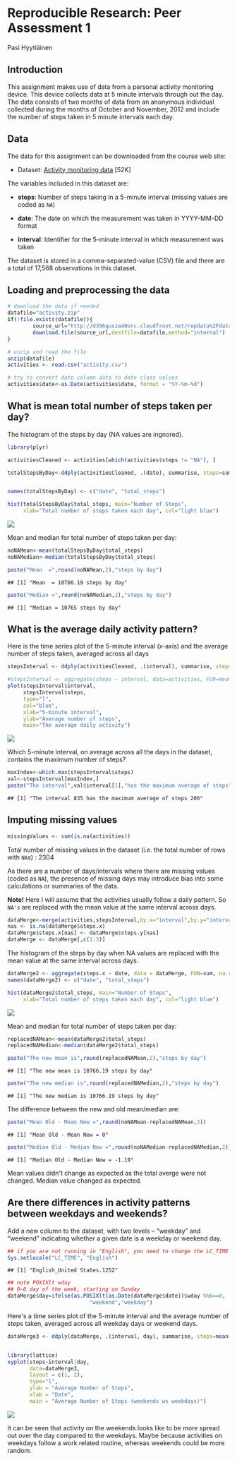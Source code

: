 # Reproducible Research: Peer Assessment 1
Pasi Hyytiäinen  


## Introduction

This assignment makes use of data from a personal activity monitoring
device. This device collects data at 5 minute intervals through out the
day. The data consists of two months of data from an anonymous
individual collected during the months of October and November, 2012
and include the number of steps taken in 5 minute intervals each day.

     
## Data
The data for this assignment can be downloaded from the course web
site:

* Dataset: [Activity monitoring data](https://d396qusza40orc.cloudfront.net/repdata%2Fdata%2Factivity.zip) [52K]

The variables included in this dataset are:

* **steps**: Number of steps taking in a 5-minute interval (missing
    values are coded as `NA`)

* **date**: The date on which the measurement was taken in YYYY-MM-DD
    format

* **interval**: Identifier for the 5-minute interval in which
    measurement was taken



The dataset is stored in a comma-separated-value (CSV) file and there
are a total of 17,568 observations in this
dataset.

     
## Loading and preprocessing the data
  

```r
# download the data if needed
datafile="activity.zip"
if(!file.exists(datafile)){
        source_url="http://d396qusza40orc.cloudfront.net/repdata%2Fdata%2Factivity.zip"
        download.file(source_url,destfile=datafile,method="internal")        
}

# unzip and read the file
unzip(datafile)
activities <- read.csv("activity.csv")

# try to convert date column data to date class values
activities$date<-as.Date(activities$date, format = "%Y-%m-%d")
```

     
## What is mean total number of steps taken per day?

The histogram of the steps by day (NA values are ingnored).

```r
library(plyr)

activitiesCleaned <- activities[which(activities$steps != "NA"), ]

totalStepsByDay<-ddply(activitiesCleaned, .(date), summarise, steps=sum(steps))


names(totalStepsByDay) <- c("date", "total_steps")

hist(totalStepsByDay$total_steps, main="Number of Steps", 
     xlab="Total number of steps taken each day", col="light blue")
```

![](PA1_template_files/figure-html/unnamed-chunk-2-1.png) 

Mean and median for total number of steps taken per day:

```r
noNAMean<-mean(totalStepsByDay$total_steps)
noNAMedian<-median(totalStepsByDay$total_steps)

paste("Mean  =",round(noNAMean,2),"steps by day")
```

```
## [1] "Mean  = 10766.19 steps by day"
```

```r
paste("Median =",round(noNAMedian,2),"steps by day")
```

```
## [1] "Median = 10765 steps by day"
```


     
## What is the average daily activity pattern?

Here is the time series plot of the 5-minute interval (x-axis) and the average number of steps taken, averaged across all days

```r
stepsInterval <- ddply(activitiesCleaned, .(interval), summarise, steps=mean(steps))

#stepsInterval <- aggregate(steps ~ interval, data=activities, FUN=mean)
plot(stepsInterval$interval,
     stepsInterval$steps, 
     type="l",
     col="blue",
     xlab="5-minute interval", 
     ylab="Average number of steps",
     main="The average daily activity")
```

![](PA1_template_files/figure-html/unnamed-chunk-4-1.png) 

Which 5-minute interval, on average across all the days in the dataset, contains the maximum number of steps?

```r
maxIndex<-which.max(stepsInterval$steps)
val<-stepsInterval[maxIndex,]
paste("The interval",val$interval[1],"has the maximum average of steps",round(val$steps[1],0))
```

```
## [1] "The interval 835 has the maximum average of steps 206"
```

     
## Imputing missing values



```r
missingValues <- sum(is.na(activities))
```

Total number of missing values in the dataset (i.e. the total number of rows with `NA`s) : 2304

As there are a number of days/intervals where there are missing values (coded as `NA`), the presence of missing days may introduce bias into some calculations or summaries of the data.

**Note!** Here I will assume that the activities usually follow a daily pattern.
So `NA's` are replaced with the mean value at the same interval across days.


```r
dataMerge<-merge(activities,stepsInterval,by.x="interval",by.y="interval")
nas <- is.na(dataMerge$steps.x)
dataMerge$steps.x[nas] <- dataMerge$steps.y[nas]
dataMerge <- dataMerge[,c(1:3)]
```

The histogram of the steps by day when NA values are replaced with the mean value at the same interval across days.

```r
dataMerge2 <- aggregate(steps.x ~ date, data = dataMerge, FUN=sum, na.rm=TRUE)
names(dataMerge2) <- c("date", "total_steps")

hist(dataMerge2$total_steps, main="Number of Steps", 
     xlab="Total number of steps taken each day", col="light blue")
```

![](PA1_template_files/figure-html/unnamed-chunk-8-1.png) 

Mean and median for total number of steps taken per day:

```r
replacedNAMean<-mean(dataMerge2$total_steps)
replacedNAMedian<-median(dataMerge2$total_steps)

paste("The new mean is",round(replacedNAMean,2),"steps by day")
```

```
## [1] "The new mean is 10766.19 steps by day"
```

```r
paste("The new median is",round(replacedNAMedian,2),"steps by day")
```

```
## [1] "The new median is 10766.19 steps by day"
```

The difference between the new and old mean/median are:

```r
paste("Mean Old - Mean New =",round(noNAMean-replacedNAMean,2))
```

```
## [1] "Mean Old - Mean New = 0"
```

```r
paste("Median Old - Median New =",round(noNAMedian-replacedNAMedian,2))
```

```
## [1] "Median Old - Median New = -1.19"
```

Mean values didn't change as expected as the  total averge were not changed.
Median value changed as expected.

     
## Are there differences in activity patterns between weekdays and weekends?

Add a new column to the dataset,  with two levels – “weekday” and “weekend” indicating whether a given date is a weekday or weekend day. 

```r
## if you are not running in "English", you need to change the LC_TIME to correct value
Sys.setlocale("LC_TIME", "English")
```

```
## [1] "English_United States.1252"
```

```r
## note POXIXlt wday
## 0–6 day of the week, starting on Sunday
dataMerge$day=ifelse(as.POSIXlt(as.Date(dataMerge$date))$wday %%6==0,
                          "weekend","weekday")
```


Here's a time series plot of the 5-minute interval and the average number of steps taken, averaged across all weekday days or weekend days.


```r
dataMerge3 <- ddply(dataMerge, .(interval, day), summarise, steps=mean(steps.x))


library(lattice)
xyplot(steps~interval|day,
       data=dataMerge3,
       layout = c(1, 2),
       type="l",
       ylab = "Average Number of Steps",
       xlab = "Date",
       main = "Average Number of Steps (weekends ws weekdays)")
```

![](PA1_template_files/figure-html/unnamed-chunk-12-1.png) 

It can be seen that activity on the weekends looks like to be more spread out over the day compared to the weekdays. Maybe because activities on weekdays follow a work related routine, whereas weekends could be more random. 

